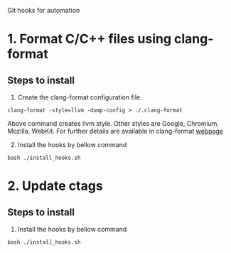 Git hooks for automation

# 1. Format C/C++ files using clang-format

## Steps to install
1. Create the clang-format configuration file.
```
clang-format -style=llvm -dump-config > ./.clang-format
```

Above command creates llvm style. Other styles are Google, Chromium, Mozilla, WebKit.
For further details are available in clang-format [webpage](https://clang.llvm.org/docs/ClangFormat.html)

2. Install the hooks by bellow command
```
bash ./install_hooks.sh
```


# 2. Update ctags

## Steps to install
1. Install the hooks by bellow command
```
bash ./install_hooks.sh
```
